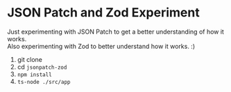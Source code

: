 # JSON Patch and Zod Experiment

Just experimenting with JSON Patch to get a better understanding of how it works. \
Also experimenting with Zod to better understand how it works. :)

1. git clone
2. cd `jsonpatch-zod`
3. `npm install`
4. `ts-node ./src/app`